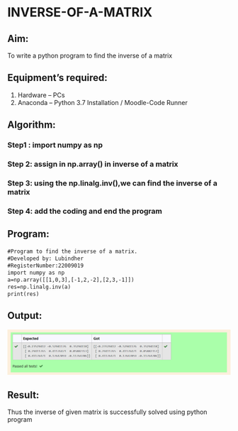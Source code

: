 # INVERSE-OF-A-MATRIX
## Aim:
To write a python program to find the inverse of a matrix
## Equipment’s required:
1. 	Hardware – PCs
2. 	Anaconda – Python 3.7 Installation / Moodle-Code Runner
## Algorithm:
### Step1 : import numpy as np
### Step 2: assign in np.array() in inverse of a matrix
### Step 3: using the np.linalg.inv(),we can find the inverse of a matrix
### Step 4: add the coding and end the program

## Program:
```
#Program to find the inverse of a matrix.
#Developed by: Lubindher
#RegisterNumber:22009019
import numpy as np
a=np.array([[1,0,3],[-1,2,-2],[2,3,-1]])
res=np.linalg.inv(a)
print(res)
```
## Output:
![output][def]
## Result:
Thus the inverse of given matrix is successfully solved using python program



[def]: ./Screenshot_20230114_032158.png